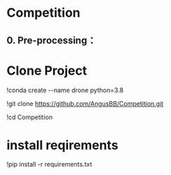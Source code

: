 # Competition

## 0. Pre-processing：

# Clone Project

!conda create --name drone python=3.8

!git clone https://github.com/AngusBB/Competition.git

!cd Competition

# install reqirements

!pip install -r requirements.txt
